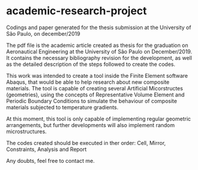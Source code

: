 # academic-research-project
Codings and paper generated for the thesis submission at the University of São Paulo, on december/2019

The pdf file is the academic article created as thesis for the graduation on Aeronautical Engineering at the University of São Paulo on December/2019. It contains the necessary bibliography revision for the development, as well as the detailed description of the steps followed to create the codes.

This work was intended to create a tool inside the Finite Element software Abaqus, that would be able to help research about new composite materials. The tool is capable of creating several Artificial Micorstructes (geometries), using the concepts of Representative Volume Element and Periodic Boundary Conditions to simulate the behaviour of composite materials subjected to temperature gradients. 

At this moment, this tool is only capable of implementing regular geometric arrangements, but further developments will also implement random microstructures. 

The codes created should be executed in ther order: Cell, Mirror, Constraints, Analysis and Report

Any doubts, feel free to contact me.
